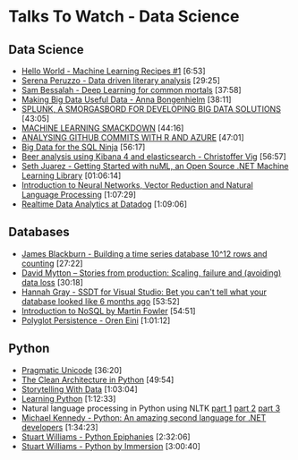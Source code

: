 # Talks To Watch - Data Science

## Data Science

- [Hello World - Machine Learning Recipes #1](https://www.youtube.com/watch?v=cKxRvEZd3Mw) [6:53]
- [Serena Peruzzo - Data driven literary analysis](https://www.youtube.com/watch?v=bmzck327cro) [29:25]
- [Sam Bessalah - Deep Learning for common mortals](https://www.youtube.com/watch?v=Xd20m8yQR80)  [37:58]
- [Making Big Data Useful Data - Anna Bongenhielm](https://www.youtube.com/watch?v=wUysIXUeL-M)  [38:11]
- [SPLUNK, A SMORGASBORD FOR DEVELOPING BIG DATA SOLUTIONS](https://vimeo.com/111111119)  [43:05]
- [MACHINE LEARNING SMACKDOWN](https://vimeo.com/111040772)  [44:16]
- [ANALYSING GITHUB COMMITS WITH R AND AZURE](https://vimeo.com/144780956)  [47:01]
- [Big Data for the SQL Ninja](https://channel9.msdn.com/Events/Ignite/Microsoft-Ignite-New-Zealand-2015/M327)  [56:17]
- [Beer analysis using Kibana 4 and elasticsearch - Christoffer Vig](https://vimeo.com/132192253)  [56:57]
- [Seth Juarez - Getting Started with nuML, an Open Source .NET Machine Learning Library](https://vimeo.com/161740934) [01:06:14]
- [Introduction to Neural Networks, Vector Reduction and Natural Language Processing](https://www.youtube.com/watch?v=_ml5XQn-_SQ)  [1:07:29]
- [Realtime Data Analytics at Datadog](https://www.youtube.com/watch?v=49YOOw0WDl8)  [1:09:06]

## Databases

- [James Blackburn - Building a time series database 10^12 rows and counting](https://vimeo.com/145842301)  [27:22]
- [David Mytton – Stories from production: Scaling, failure and (avoiding) data loss](https://vimeo.com/109937457)  [30:18]
- [Hannah Gray - SSDT for Visual Studio: Bet you can't tell what your database looked like 6 months ago](https://channel9.msdn.com/Events/Ignite/Microsoft-Ignite-New-Zealand-2015/M222) [53:52]
- [Introduction to NoSQL by Martin Fowler](https://www.youtube.com/watch?v=qI_g07C_Q5I)  [54:51]
- [Polyglot Persistence - Oren Eini](https://vimeo.com/155521095)  [1:01:12]

## Python

- [Pragmatic Unicode](http://nedbatchelder.com/text/unipain.html)  [36:20]
- [The Clean Architecture in Python](https://www.youtube.com/watch?v=DJtef410XaM) [49:54]
- [Storytelling With Data](https://vimeo.com/76972897)  [1:03:04]
- [Learning Python](https://vimeo.com/63269282) [1:12:33]
- Natural language processing in Python using NLTK [part 1](https://www.youtube.com/watch?v=AOU-Yw1qdJs) [part 2](https://www.youtube.com/watch?v=EuIzZMfHTCg) [part 3](https://www.youtube.com/watch?v=ncUIzVG2zzs)
- [Michael Kennedy - Python: An amazing second language for .NET developers](https://www.youtube.com/watch?v=sLlSB_XFY8Q) [1:34:23]
- [Stuart Williams - Python Epiphanies](https://www.youtube.com/watch?v=Ug0iDjbMPVg) [2:32:06]
- [Stuart Williams - Python by Immersion](https://www.youtube.com/watch?v=RVNIdoepdzU) [3:00:40]
